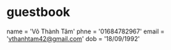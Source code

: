 # guestbook
name = 'Võ Thành Tâm'
phne = '01684782967'
email = 'vthanhtam42@gmail.com'
dob = '18/09/1992'